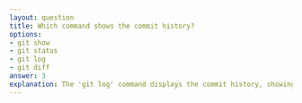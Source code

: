 ```yaml
---
layout: question
title: Which command shows the commit history?
options:
- git show
- git status
- git log
- git diff
answer: 3
explanation: The 'git log' command displays the commit history, showing commit hashes, authors, dates, and commit messages. Various options can customize the output format.
---
```


